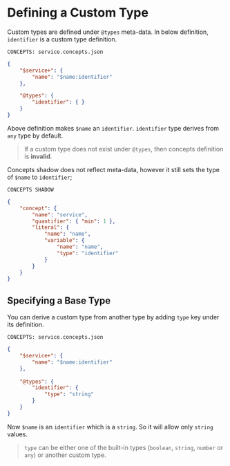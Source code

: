 # Defining a Custom Type

Custom types are defined under `@types` meta-data. In below definition,
`identifier` is a custom type definition.

`CONCEPTS: service.concepts.json`

```json
{
    "$service+": {
        "name": "$name:identifier"
    },

    "@types": {
        "identifier": { }
    }
}
```

Above definition makes `$name` an `identifier`. `identifier` type derives from
`any` type by default.

> If a custom type does not exist under `@types`, then concepts definition
> is **invalid**.

Concepts shadow does not reflect meta-data, however it still sets the type of
`$name` to `identifier`;

`CONCEPTS SHADOW`

```json
{
    "concept": {
        "name": "service",
        "quantifier": { "min": 1 },
        "literal": {
            "name": "name",
            "variable": {
                "name": "name",
                "type": "identifier"
            }
        }
    }
}
```

## Specifying a Base Type

You can derive a custom type from another type by adding `type` key under its
definition.

`CONCEPTS: service.concepts.json`

```json
{
    "$service+": {
        "name": "$name:identifier"
    },
    
    "@types": {
        "identifier": { 
            "type": "string"
        }
    }
}
```

Now `$name` is an `identifier` which is a `string`. So it will allow only
`string` values.

> `type` can be either one of the built-in types (`boolean`, `string`, `number`
> or `any`) or another custom type.
